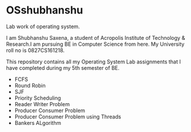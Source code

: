 # OSshubhanshu
Lab work of operating system.

I am Shubhanshu Saxena, a student of Acropolis Institute of Technology & Research.I am pursuing BE in Computer Science from here. My University roll no is 0827CS161218.

This repository contains all my Operating System Lab assignments that I have completed during my 5th semester of BE.

* FCFS
* Round Robin
* SJF
* Priority Scheduling
* Reader Writer Problem
* Producer Consumer Problem 
* Producer Consumer Problem using Threads
* Bankers ALgorithm
